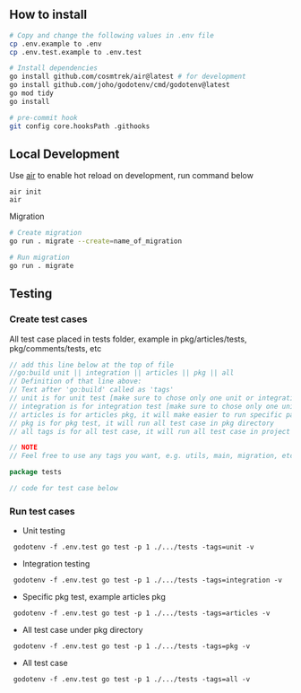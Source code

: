 ## How to install

```bash
# Copy and change the following values in .env file
cp .env.example to .env
cp .env.test.example to .env.test

# Install dependencies
go install github.com/cosmtrek/air@latest # for development
go install github.com/joho/godotenv/cmd/godotenv@latest
go mod tidy
go install

# pre-commit hook
git config core.hooksPath .githooks
```

## Local Development

Use [air](https://github.com/cosmtrek/air) to enable hot reload on development, run command below

```
air init
air
```

Migration
```bash
# Create migration
go run . migrate --create=name_of_migration

# Run migration
go run . migrate
```

## Testing

### Create test cases

All test case placed in tests folder, example in pkg/articles/tests, pkg/comments/tests, etc

```go
// add this line below at the top of file
//go:build unit || integration || articles || pkg || all
// Definition of that line above:
// Text after 'go:build' called as 'tags'
// unit is for unit test [make sure to chose only one unit or integration]
// integration is for integration test [make sure to chose only one unit or integration]
// articles is for articles pkg, it will make easier to run specific package test
// pkg is for pkg test, it will run all test case in pkg directory
// all tags is for all test case, it will run all test case in project

// NOTE
// Feel free to use any tags you want, e.g. utils, main, migration, etc.

package tests

// code for test case below 
```

### Run test cases

- Unit testing

```
 godotenv -f .env.test go test -p 1 ./.../tests -tags=unit -v 
```

- Integration testing

```
 godotenv -f .env.test go test -p 1 ./.../tests -tags=integration -v 
```

- Specific pkg test, example articles pkg

```
 godotenv -f .env.test go test -p 1 ./.../tests -tags=articles -v 
```

- All test case under pkg directory

```
 godotenv -f .env.test go test -p 1 ./.../tests -tags=pkg -v 
```

- All test case

```
 godotenv -f .env.test go test -p 1 ./.../tests -tags=all -v 
```

